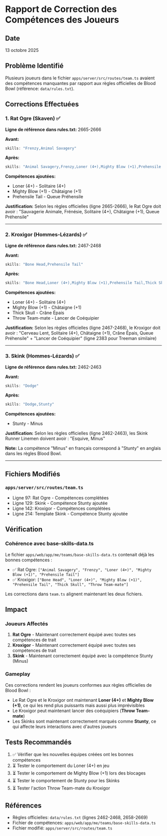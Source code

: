 # Rapport de Correction des Compétences des Joueurs

## Date
13 octobre 2025

## Problème Identifié
Plusieurs joueurs dans le fichier `apps/server/src/routes/team.ts` avaient des compétences manquantes par rapport aux règles officielles de Blood Bowl (référence: `data/rules.txt`).

## Corrections Effectuées

### 1. Rat Ogre (Skaven) ✅
**Ligne de référence dans rules.txt:** 2665-2666

**Avant:**
```typescript
skills: "Frenzy,Animal Savagery"
```

**Après:**
```typescript
skills: "Animal Savagery,Frenzy,Loner (4+),Mighty Blow (+1),Prehensile Tail"
```

**Compétences ajoutées:**
- Loner (4+) - Solitaire (4+)
- Mighty Blow (+1) - Châtaigne (+1)
- Prehensile Tail - Queue Préhensile

**Justification:** Selon les règles officielles (ligne 2665-2666), le Rat Ogre doit avoir : "Sauvagerie Animale, Frénésie, Solitaire (4+), Châtaigne (+1), Queue Préhensile"

---

### 2. Kroxigor (Hommes-Lézards) ✅
**Ligne de référence dans rules.txt:** 2467-2468

**Avant:**
```typescript
skills: "Bone Head,Prehensile Tail"
```

**Après:**
```typescript
skills: "Bone Head,Loner (4+),Mighty Blow (+1),Prehensile Tail,Thick Skull,Throw Team-mate"
```

**Compétences ajoutées:**
- Loner (4+) - Solitaire (4+)
- Mighty Blow (+1) - Châtaigne (+1)
- Thick Skull - Crâne Épais
- Throw Team-mate - Lancer de Coéquipier

**Justification:** Selon les règles officielles (ligne 2467-2468), le Kroxigor doit avoir : "Cerveau Lent, Solitaire (4+), Châtaigne (+1), Crâne Épais, Queue Préhensile" + "Lancer de Coéquipier" (ligne 2383 pour Treeman similaire)

---

### 3. Skink (Hommes-Lézards) ✅
**Ligne de référence dans rules.txt:** 2462-2463

**Avant:**
```typescript
skills: "Dodge"
```

**Après:**
```typescript
skills: "Dodge,Stunty"
```

**Compétences ajoutées:**
- Stunty - Minus

**Justification:** Selon les règles officielles (ligne 2462-2463), les Skink Runner Linemen doivent avoir : "Esquive, Minus"

**Note:** La compétence "Minus" en français correspond à "Stunty" en anglais dans les règles Blood Bowl.

---

## Fichiers Modifiés

### `apps/server/src/routes/team.ts`
- Ligne 97: Rat Ogre - Compétences complétées
- Ligne 129: Skink - Compétence Stunty ajoutée
- Ligne 142: Kroxigor - Compétences complétées
- Ligne 214: Template Skink - Compétence Stunty ajoutée

## Vérification

### Cohérence avec base-skills-data.ts
Le fichier `apps/web/app/me/teams/base-skills-data.ts` contenait déjà les bonnes compétences :
- ✅ Rat Ogre: `["Animal Savagery", "Frenzy", "Loner (4+)", "Mighty Blow (+1)", "Prehensile Tail"]`
- ✅ Kroxigor: `["Bone Head", "Loner (4+)", "Mighty Blow (+1)", "Prehensile Tail", "Thick Skull", "Throw Team-mate"]`

Les corrections dans `team.ts` alignent maintenant les deux fichiers.

## Impact

### Joueurs Affectés
1. **Rat Ogre** - Maintenant correctement équipé avec toutes ses compétences de trait
2. **Kroxigor** - Maintenant correctement équipé avec toutes ses compétences de trait
3. **Skink** - Maintenant correctement équipé avec la compétence Stunty (Minus)

### Gameplay
Ces corrections rendent les joueurs conformes aux règles officielles de Blood Bowl :
- Le Rat Ogre et le Kroxigor ont maintenant **Loner (4+)** et **Mighty Blow (+1)**, ce qui les rend plus puissants mais aussi plus imprévisibles
- Le Kroxigor peut maintenant lancer des coéquipiers (**Throw Team-mate**)
- Les Skinks sont maintenant correctement marqués comme **Stunty**, ce qui affecte leurs interactions avec d'autres joueurs

## Tests Recommandés
1. ✅ Vérifier que les nouvelles équipes créées ont les bonnes compétences
2. ⏳ Tester le comportement du Loner (4+) en jeu
3. ⏳ Tester le comportement de Mighty Blow (+1) lors des blocages
4. ⏳ Tester le comportement de Stunty pour les Skinks
5. ⏳ Tester l'action Throw Team-mate du Kroxigor

## Références
- Règles officielles: `data/rules.txt` (lignes 2462-2468, 2658-2669)
- Fichier de compétences: `apps/web/app/me/teams/base-skills-data.ts`
- Fichier modifié: `apps/server/src/routes/team.ts`

